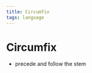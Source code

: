 ```yaml
---
title: Circumfix
tags: language
---
```


# Circumfix
- precede and follow the stem















































